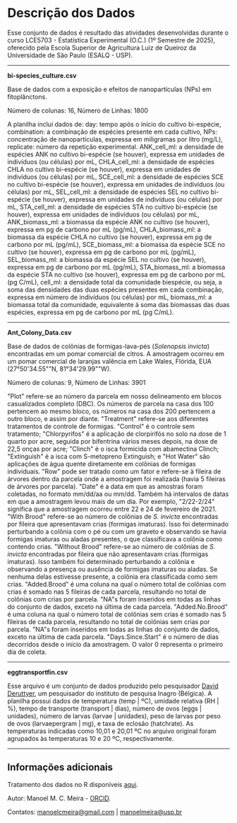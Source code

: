 # Descrição dos Dados

Esse conjunto de dados é resultado das atividades desenvolvidas durante o curso LCE5703 - Estatística Experimental (O.C.) (1º Semestre de 2025), oferecido pela Escola Superior de Agricultura Luiz de Queiroz da Universidade de São Paulo (ESALQ - USP).
______

**bi-species_culture.csv**

Base de dados com a exposição e efeitos de nanopartículas (NPs) em fitoplânctons.

Número de colunas: 16, Número de Linhas: 1800

A planilha inclui dados de: day: tempo após o início do cultivo bi-espécie, combination: a combinação de espécies presente em cada cultivo, NPs: concentração de nanopartículas, expressa em miligramas por litro (mg/L), replicate: número da repetição experimental. ANK_cell_ml: a densidade de espécies ANK no cultivo bi-espécie (se houver), expressa em unidades de indivíduos (ou células) por mL, CHLA_cell_ml: a densidade de espécies CHLA no cultivo bi-espécie (se houver), expressa em unidades de indivíduos (ou células) por mL, SCE_cell_ml: a densidade de espécies SCE no cultivo bi-espécie (se houver), expressa em unidades de indivíduos (ou células) por mL, SEL_cell_ml: a densidade de espécies SEL no cultivo bi-espécie (se houver), expressa em unidades de indivíduos (ou células) por mL, STA_cell_ml: a densidade de espécies STA no cultivo bi-espécie (se houver), expressa em unidades de indivíduos (ou células) por mL, ANK_biomass_ml: a biomassa da espécie ANK no cultivo (se houver), expressa em pg de carbono por mL (pg/mL), CHLA_biomass_ml: a biomassa da espécie CHLA no cultivo (se houver), expressa em pg de carbono por mL (pg/mL), SCE_biomass_ml: a biomassa da espécie SCE no cultivo (se houver), expressa em pg de carbono por mL (pg/mL), SEL_biomass_ml: a biomassa da espécie SEL no cultivo (se houver), expressa em pg de carbono por mL (pg/mL), STA_biomass_ml: a biomassa da espécie STA no cultivo (se houver), expressa em pg de carbono por mL (pg C/mL), cell_ml: a densidade total da comunidade biespécie, ou seja, a soma das densidades das duas espécies presentes em cada combinação, expressa em número de indivíduos (ou células) por mL, biomass_ml: a biomassa total da comunidade, equivalente à soma das biomassas das duas espécies, expressa em pg de carbono por mL (pg C/mL).

______

**Ant_Colony_Data.csv**

Base de dados de colônias de formigas-lava-pés (*Solenopsis invicta*) encontradas em um pomar comercial de citros. 
A amostragem ocorreu em um pomar comercial de laranjas valência em Lake Wales, Flórida, EUA (27°50'34.55""N, 81°34'29.99""W).

Número de colunas: 9, Número de Linhas: 3901

"Plot" refere-se ao número da parcela em nosso delineamento em blocos casualizados completo (DBC). Os números de parcela na casa dos 100 pertencem ao mesmo bloco, os números na casa dos 200 pertencem a outro bloco, e assim por diante. "Treatment" refere-se aos diferentes tratamentos de controle de formigas. "Control" é o controle sem tratamento; "Chlorpyrifos" é a aplicação de clorpirifós no solo na dose de 1 quarto por acre, seguida por bifentrina vários meses depois, na dose de 22,5 onças por acre; "Clinch" é o isca formicida com abamectina Clinch; "Extinguish" é a isca com S-metopreno Extinguish; e "Hot Water" são aplicações de água quente diretamente em colônias de formigas individuais. "Row" pode ser tratado como um fator e refere-se à fileira de árvores dentro da parcela onde a amostragem foi realizada (havia 5 fileiras de árvores por parcela). "Date" é a data em que as amostras foram coletadas, no formato mm/dd/aa ou mm/dd. Também há intervalos de datas em que a amostragem levou mais de um dia. Por exemplo, "2/22-2/24" significa que a amostragem ocorreu entre 22 e 24 de fevereiro de 2021. "With Brood" refere-se ao número de colônias de *S. invicta* encontradas por fileira que apresentavam crias (formigas imaturas). Isso foi determinado perturbando a colônia com o pé ou com um graveto e observando se havia formigas imaturas ou aladas presentes, o que classificava a colônia como contendo crias. "Without Brood" refere-se ao número de colônias de *S. invicta* encontradas por fileira que não apresentavam crias (formigas imaturas). Isso também foi determinado perturbando a colônia e observando a presença ou ausência de formigas imaturas ou aladas. Se nenhuma delas estivesse presente, a colônia era classificada como sem crias. "Added.Brood" é uma coluna na qual o número total de colônias com crias é somado nas 5 fileiras de cada parcela, resultando no total de colônias com crias por parcela. "NA"s foram inseridos em todas as linhas do conjunto de dados, exceto na última de cada parcela. "Added.No.Brood" é uma coluna na qual o número total de colônias sem crias é somado nas 5 fileiras de cada parcela, resultando no total de colônias sem crias por parcela. "NA"s foram inseridos em todas as linhas do conjunto de dados, exceto na última de cada parcela. "Days.Since.Start" é o número de dias decorridos desde o início da amostragem. O valor 0 representa o primeiro dia de coleta.

______

**eggtransportfin.csv**

Esse arquivo é um conjunto de dados produzido pelo pesquisador [David Deruttyer](https://orcid.org/0000-0001-8565-2240), um pesquisador do instituto de pesquisa Inagro (Bélgica).
A planilha possui dados de temperatura (temp | ºC), umidade relativa (RH | %), tempo de transporte (transport | dias), número de ovos (eggs | unidades), número de larvas (larvae | unidades), peso de larvas por peso de ovos (larvaepergram | mg), e taxa de eclosão (hatchrate). As temperaturas indicadas como 10,01 e 20,01 ºC no arquivo original foram agrupados às temperaturas 10 e 20 ºC, respectivamente.

______

## Informações adicionais

Tratamento dos dados no R disponíveis [aqui](https://posit.cloud/content/10568256).

Autor: Manoel M. C. Meira - [ORCID](https://orcid.org/0000-0002-6043-6370).

Contatos: manoelcmeira@gmail.com | manoelmeira@usp.br

